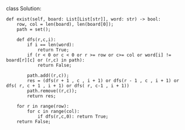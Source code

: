 class Solution:

    def exist(self, board: List[List[str]], word: str) -> bool:
        row, col = len(board), len(board[0]);
        path = set();
        
        def dfs(r,c,i):
            if i == len(word):
                return True;
            if (r < 0 or c < 0 or r >= row or c>= col or word[i] != board[r][c] or (r,c) in path):
                return False;
            
            path.add((r,c));
            res = (dfs(r + 1 , c , i + 1) or dfs(r - 1 , c , i + 1) or dfs( r, c + 1 , i + 1) or dfs( r, c-1 , i + 1))
            path.remove((r,c));
            return res;
        
        for r in range(row):
            for c in range(col):
                if dfs(r,c,0): return True;
        return False;
